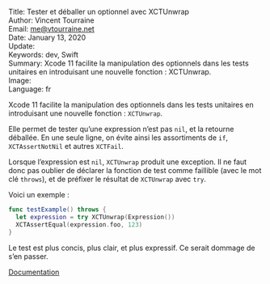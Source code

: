 Title:     Tester et déballer un optionnel avec XCTUnwrap  
Author:    Vincent Tourraine  
Email:     me@vtourraine.net  
Date:      January 13, 2020  
Update:    
Keywords:  dev, Swift  
Summary:   Xcode 11 facilite la manipulation des optionnels dans les tests unitaires en introduisant une nouvelle fonction : XCTUnwrap.  
Image:     
Language:  fr  


Xcode 11 facilite la manipulation des optionnels dans les tests unitaires en introduisant une nouvelle fonction : `XCTUnwrap`.

Elle permet de tester qu’une expression n’est pas `nil`, et la retourne déballée. En une seule ligne, on évite ainsi les assortiments de `if`‌, `XCTAssertNotNil` et autres `XCTFail`.

Lorsque l’expression est `nil`, `XCTUnwrap` produit une exception. Il ne faut donc pas oublier de déclarer la fonction de test comme faillible (avec le mot clé `throws`), et de préfixer le résultat de `XCTUnwrap` avec `try`.

Voici un exemple :

``` swift
func testExample() throws {
  let expression = try XCTUnwrap(Expression())
  XCTAssertEqual(expression.foo, 123)
}
```

Le test est plus concis, plus clair, et plus expressif. Ce serait dommage de s’en passer.

[Documentation](https://developer.apple.com/documentation/xctest/3380195-xctunwrap)
